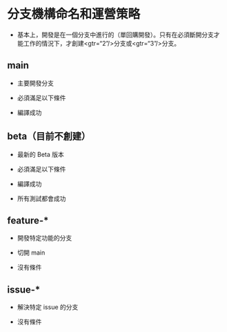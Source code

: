# 分支機構命名和運營策略

* 基本上，開發是在一個分支中進行的（單回購開發）。只有在必須斷開分支才能工作的情況下，才創建<gtr=“2”/>分支或<gtr=“3”/>分支。

## main

* 主要開發分支
* 必須滿足以下條件

* 編譯成功

## beta（目前不創建）

* 最新的 Beta 版本
* 必須滿足以下條件

* 編譯成功
* 所有測試都會成功

## feature-*

* 開發特定功能的分支
* 切開 main

* 沒有條件

## issue-*

* 解決特定 issue 的分支

* 沒有條件
